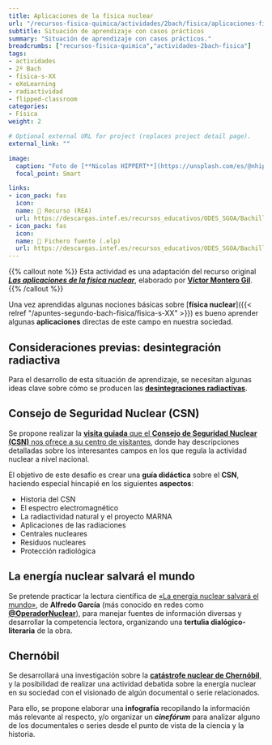 ```yaml
---
title: Aplicaciones de la física nuclear
url: "/recursos-fisica-quimica/actividades/2bach/fisica/aplicaciones-fisica-nuclear"
subtitle: Situación de aprendizaje con casos prácticos
summary: "Situación de aprendizaje con casos prácticos."
breadcrumbs: ["recursos-fisica-quimica","actividades-2bach-fisica"]
tags:
- actividades
- 2º Bach
- física-s-XX
- eXeLearning
- radiactividad
- flipped-classroom
categories:
- Física
weight: 2

# Optional external URL for project (replaces project detail page).
external_link: ""

image:
  caption: "Foto de [**Nicolas HIPPERT**](https://unsplash.com/es/@nhippert) en [Unsplash](https://unsplash.com/es/fotos/C82jAEQkfE0)"
  focal_point: Smart

links:
- icon_pack: fas
  icon:
  name: 🔗 Recurso (REA)
  url: https://descargas.intef.es/recursos_educativos/ODES_SGOA/Bachillerato/FQ/3B.6_-_Fsica_nuclear/index.html
- icon_pack: fas
  icon:
  name: 📄 Fichero fuente (.elp)
  url: https://descargas.intef.es/recursos_educativos/ODES_SGOA/Bachillerato/FQ/3B.6_-_Fsica_nuclear/3B.6_-_Fsica_nuclear.elp
---
```


{{% callout note %}}
Esta actividad es una adaptación del recurso original [***Las aplicaciones de la física nuclear***](https://descargas.intef.es/recursos_educativos/ODES_SGOA/Bachillerato/FQ/3B.6_-_Fsica_nuclear/crditos_y_descarga.html), elaborado por [**Víctor Montero Gil**](https://twitter.com/docenteflipado).
{{% /callout %}}

Una vez aprendidas algunas nociones básicas sobre [**física nuclear**]({{< relref "/apuntes-segundo-bach-fisica/fisica-s-XX" >}}) es bueno aprender algunas **aplicaciones** directas de este campo en nuestra sociedad.

## Consideraciones previas: desintegración radiactiva

Para el desarrollo de esta situación de aprendizaje, se necesitan algunas ideas clave sobre cómo se producen las [**desintegraciones radiactivas**](https://descargas.intef.es/recursos_educativos/ODES_SGOA/Bachillerato/FQ/3B.6_-_Fsica_nuclear/consideraciones_previas_desintegracin_radiactiva.html).

## Consejo de Seguridad Nuclear (CSN)

Se propone realizar la [**visita guiada** que el **Consejo de Seguridad Nuclear (CSN)** nos ofrece a su centro de visitantes](https://descargas.intef.es/recursos_educativos/ODES_SGOA/Bachillerato/FQ/3B.6_-_Fsica_nuclear/visita_guiada_al_centro_de_visitantes_del_csn.html), donde hay descripciones detalladas sobre los interesantes campos en los que regula la actividad nuclear a nivel nacional.

El objetivo de este desafío es crear una **guía didáctica** sobre el **CSN**, haciendo especial hincapié en los siguientes **aspectos**:

- Historia del CSN
- El espectro electromagnético
- La radiactividad natural y el proyecto MARNA
- Aplicaciones de las radiaciones
- Centrales nucleares
- Residuos nucleares
- Protección radiológica

## La energía nuclear salvará el mundo

Se pretende practicar la lectura científica de [«La energía nuclear salvará el mundo»](https://descargas.intef.es/recursos_educativos/ODES_SGOA/Bachillerato/FQ/3B.6_-_Fsica_nuclear/la_energa_nuclear_salvar_el_mundo.html), de **Alfredo García** (más conocido en redes como [**@OperadorNuclear**](https://twitter.com/OperadorNuclear)), para manejar fuentes de información diversas y desarrollar la competencia lectora, organizando una **tertulia dialógico-literaria** de la obra.

## Chernóbil

Se desarrollará una investigación sobre la [**catástrofe nuclear de Chernóbil**](https://descargas.intef.es/recursos_educativos/ODES_SGOA/Bachillerato/FQ/3B.6_-_Fsica_nuclear/chernbil.html), y la posibilidad de realizar una actividad debatida sobre la energía nuclear en su sociedad con el visionado de algún documental o serie relacionados.

Para ello, se propone elaborar una **infografía** recopilando la información más relevante al respecto, y/o organizar un ***cinefórum*** para analizar alguno de los documentales o series desde el punto de vista de la ciencia y la historia.